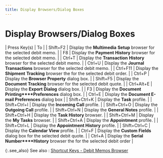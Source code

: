 ```yaml
---
title: Display Browsers/Dialog Boxes
---
```


# Display Browsers/Dialog Boxes


| Press Key(s) | To |
| Shift+F2 | Display the **Multimedia** **Setup** browser for the selected debit  memo. |
| F8 | Display the **Payment** **History**  browser for the selected debit memo. |
| Ctrl+T | Display the **Transaction** **History** browser for the selected debit  memo. |
| Ctrl+U | Display the **Journal** **Transactions**  browser for the selected debit memo. |
| Ctrl+F11 | Display the **Shipment** **Tracking**  browser the for the selected debit order. |
| Ctrl+P | Display the **Browser** **Property**  dialog box. |
| Shift+F5 | Display the **Document** **Tracking**  browser for the selected debit quote. |
| Ctrl+Alt+E | Display the **Export** **Dialog**  dialog box. |
| F3 | Display the **Document** **Printing****Preferences** dialog box. |
| Ctrl+E | Display the **Document E-mail Preferences**  dialog box |
| Shift+Ctrl+K | Display the **Task** profile. |
| Shift+Ctrl+I | Display the **Incoming Call** profile. |
| Shift+Ctrl+O | Display the **Outgoing Call** profile. |
| Shift+Ctrl+N | Display the **General Notes** profile. |
| Shift+Ctrl+H | Display the **Task History** browser. |
| Shift+Ctrl+M | Display the **My Tasks** browser. |
| Shift+Ctrl+A | Display the **Appointment** profile. |
| Shift+Ctrl+L | Display the **Appointment History**  profile. |
| Shift+Ctrl+C | Display the **Calendar View** profile. |
| Ctrl+F | Display the **Custom** **Fields**  dialog box for the selected debit quote. |
| Ctrl+A | Display the **Serial** **Number****History** browser the for the selected  debit order |



{:.see_also}
See also
: [Shortcut  Keys - Debit Memos Browser]({{site.pp_baseurl}}/shortcut-keys/ret-doc-browser/dm-browser/short_cut_keys_debit_memo_browser.html)
